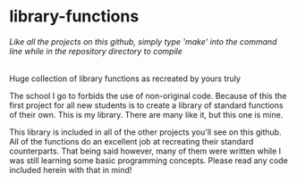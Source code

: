 # library-functions
###### Like all the projects on this github, simply type 'make' into the command line while in the repository directory to compile
Huge collection of library functions as recreated by yours truly

The school I go to forbids the use of non-original code. Because of this the first project for all new students is to create a library of standard functions of their own. This is my library. There are many like it, but this one is mine.

This library is included in all of the other projects you'll see on this github. All of the functions do an excellent job at recreating their standard counterparts. 
That being said however, many of them were written while I was still learning some basic programming concepts. Please read any code included herein with that in mind!
